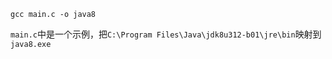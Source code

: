 ```shell
gcc main.c -o java8
```
`main.c`中是一个示例，把`C:\Program Files\Java\jdk8u312-b01\jre\bin`映射到`java8.exe`